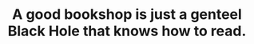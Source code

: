 ---
title: "A good bookshop is just a genteel Black Hole that knows how to read."
cc-type: quote
attribution: "Terry Pratchett, *Guards! Guards!*"
permalink: /pratchett/:title/
related:
  - Black hole - Wikipedia
  - Guards! Guards! - Wikipedia
  - Terry Pratchett - Wikipedia
tags:
  - Quote
  - Bookshop
  - Black Hole
  - Terry Pratchett
  - Universe
---